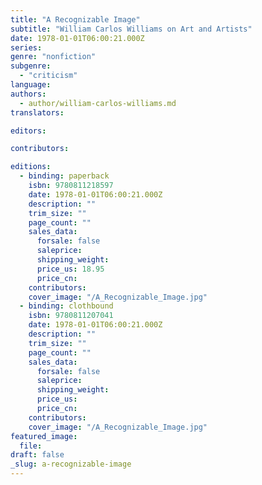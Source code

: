 ```yaml
---
title: "A Recognizable Image"
subtitle: "William Carlos Williams on Art and Artists"
date: 1978-01-01T06:00:21.000Z
series:
genre: "nonfiction"
subgenre:
  - "criticism"
language:
authors:
  - author/william-carlos-williams.md
translators:

editors:

contributors:

editions:
  - binding: paperback
    isbn: 9780811218597
    date: 1978-01-01T06:00:21.000Z
    description: ""
    trim_size: ""
    page_count: ""
    sales_data:
      forsale: false
      saleprice:
      shipping_weight:
      price_us: 18.95
      price_cn:
    contributors:
    cover_image: "/A_Recognizable_Image.jpg"
  - binding: clothbound
    isbn: 9780811207041
    date: 1978-01-01T06:00:21.000Z
    description: ""
    trim_size: ""
    page_count: ""
    sales_data:
      forsale: false
      saleprice:
      shipping_weight:
      price_us:
      price_cn:
    contributors:
    cover_image: "/A_Recognizable_Image.jpg"
featured_image:
  file:
draft: false
_slug: a-recognizable-image
---
```


